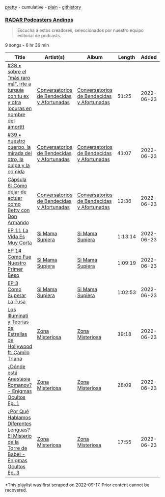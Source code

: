 [pretty](/playlists/pretty/37i9dQZF1DWURpudUPHCVg.md) - cumulative - [plain](/playlists/plain/37i9dQZF1DWURpudUPHCVg) - [githistory](https://github.githistory.xyz/mackorone/spotify-playlist-archive/blob/main/playlists/plain/37i9dQZF1DWURpudUPHCVg)

### [RADAR Podcasters Andinos](https://open.spotify.com/playlist/37i9dQZF1DWURpudUPHCVg)

> Escucha a estos creadores, seleccionados por nuestro equipo editorial de podcasts.

9 songs - 6 hr 36 min

| Title | Artist(s) | Album | Length | Added | Removed |
|---|---|---|---|---|---|
| [\#38 • sobre el “más raro má”, irte a turquía con tu ex y otra locuras en nombre del amorttt](https://open.spotify.com/episode/2PRA5x9voOHTZq0rlJLxsx) | [Conversatorios de Bendecidas y Afortunadas](https://open.spotify.com/show/2tHeUnJ1VOrxisw5avnbg2) | [Conversatorios de Bendecidas y Afortunadas](https://open.spotify.com/show/2tHeUnJ1VOrxisw5avnbg2) | 51:25 | 2022-06-23 |  |
| [\#39 • nuestro cuerpo, la mirada del otro, la culpa y la comida](https://open.spotify.com/episode/3PTyO8ap6ACstCi77dhzLN) | [Conversatorios de Bendecidas y Afortunadas](https://open.spotify.com/show/2tHeUnJ1VOrxisw5avnbg2) | [Conversatorios de Bendecidas y Afortunadas](https://open.spotify.com/show/2tHeUnJ1VOrxisw5avnbg2) | 41:07 | 2022-06-23 |  |
| [Cápsula 6: Cómo dejar de actuar como Betty con Don Armando ](https://open.spotify.com/episode/32NQMEXCZksk4A3H7TYaXn) | [Conversatorios de Bendecidas y Afortunadas](https://open.spotify.com/show/2tHeUnJ1VOrxisw5avnbg2) | [Conversatorios de Bendecidas y Afortunadas](https://open.spotify.com/show/2tHeUnJ1VOrxisw5avnbg2) | 12:36 | 2022-06-23 |  |
| [EP 11 La Vida Es Muy Corta](https://open.spotify.com/episode/7r6SqShtn2nQUdcbjnKZpw) | [Si Mama Supiera](https://open.spotify.com/show/5ktHb1M3MPPMnZhyaG63kv) | [Si Mama Supiera](https://open.spotify.com/show/5ktHb1M3MPPMnZhyaG63kv) | 1:13:14 | 2022-06-23 |  |
| [EP 14 Como Fue Nuestro Primer Beso](https://open.spotify.com/episode/0JihBpQg4rnBRsY4wTrNQe) | [Si Mama Supiera](https://open.spotify.com/show/5ktHb1M3MPPMnZhyaG63kv) | [Si Mama Supiera](https://open.spotify.com/show/5ktHb1M3MPPMnZhyaG63kv) | 1:09:19 | 2022-06-23 |  |
| [EP 3 Como Superar La Tusa](https://open.spotify.com/episode/53k5uKfHp7FMUu5WMJ5e7P) | [Si Mama Supiera](https://open.spotify.com/show/5ktHb1M3MPPMnZhyaG63kv) | [Si Mama Supiera](https://open.spotify.com/show/5ktHb1M3MPPMnZhyaG63kv) | 1:02:53 | 2022-06-23 |  |
| [Los Illuminati y Teorías de Estrellas de Hollywood ft\. Camilo Triana](https://open.spotify.com/episode/1KuwsIYwGzDTvmxkU7rTBO) | [Zona Misteriosa ](https://open.spotify.com/show/2bD9TpDoenXneLPYA9q0gz) | [Zona Misteriosa ](https://open.spotify.com/show/2bD9TpDoenXneLPYA9q0gz) | 39:18 | 2022-06-23 |  |
| [¿Dónde está Anastasia Romanov? \- Enigmas Ocultos Ep\. 1](https://open.spotify.com/episode/4IVyT2Qvlp6PGY8K1EaXuA) | [Zona Misteriosa ](https://open.spotify.com/show/2bD9TpDoenXneLPYA9q0gz) | [Zona Misteriosa ](https://open.spotify.com/show/2bD9TpDoenXneLPYA9q0gz) | 28:09 | 2022-06-23 |  |
| [¿Por Qué Hablamos Diferentes Lenguas?: El Misterio de la Torre de Babel \- Enigmas Ocultos Ep\. 3](https://open.spotify.com/episode/3A9e2w7CAzJJrpbfpvE9Wt) | [Zona Misteriosa ](https://open.spotify.com/show/2bD9TpDoenXneLPYA9q0gz) | [Zona Misteriosa ](https://open.spotify.com/show/2bD9TpDoenXneLPYA9q0gz) | 17:55 | 2022-06-23 |  |

\*This playlist was first scraped on 2022-09-17. Prior content cannot be recovered.
